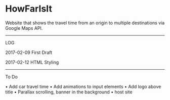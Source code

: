 # HowFarIsIt
Website that shows the travel time from an origin to multiple destinations via Google Maps API.

-------------

LOG

2017-02-09 First Draft

2017-02-12 HTML Styling

-------------

To Do

• Add car travel time
• Add animations to input elements
• Add logo above title
• Parallax scrolling, banner in the background
• host site

